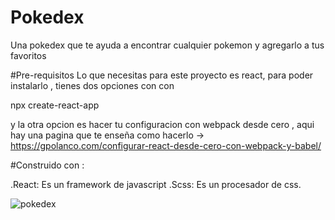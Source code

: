 # Pokedex
Una pokedex que te ayuda a encontrar cualquier pokemon y agregarlo a tus favoritos

#Pre-requisitos
Lo que necesitas para este proyecto es react, para poder instalarlo , tienes dos opciones con con 

npx create-react-app 

y la otra opcion es hacer tu configuracion con webpack desde cero , aqui hay una pagina que te 
enseña como hacerlo -> https://gpolanco.com/configurar-react-desde-cero-con-webpack-y-babel/

#Construido con : 

.React:  Es un framework de javascript
.Scss: Es un procesador de css.

![pokedex](https://mjohar30.github.io/Portafolio/images/pokedex.png)
